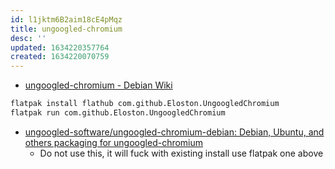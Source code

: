```yaml
---
id: l1jktm6B2aim18cE4pMqz
title: ungoogled-chromium
desc: ''
updated: 1634220357764
created: 1634220070759
---
```


* [ungoogled-chromium - Debian Wiki](https://wiki.debian.org/ungoogled-chromium)

``` bash
flatpak install flathub com.github.Eloston.UngoogledChromium
flatpak run com.github.Eloston.UngoogledChromium
```

* [ungoogled-software/ungoogled-chromium-debian: Debian, Ubuntu, and others packaging for ungoogled-chromium](https://github.com/ungoogled-software/ungoogled-chromium-debian)
  * Do not use this, it will fuck with existing install use flatpak one above

